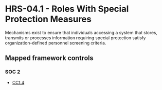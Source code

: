 # HRS-04.1 - Roles With Special Protection Measures
Mechanisms exist to ensure that individuals accessing a system that stores, transmits or processes information requiring special protection satisfy organization-defined personnel screening criteria.
## Mapped framework controls
### SOC 2
- [CC1.4](../soc2/cc14.md)